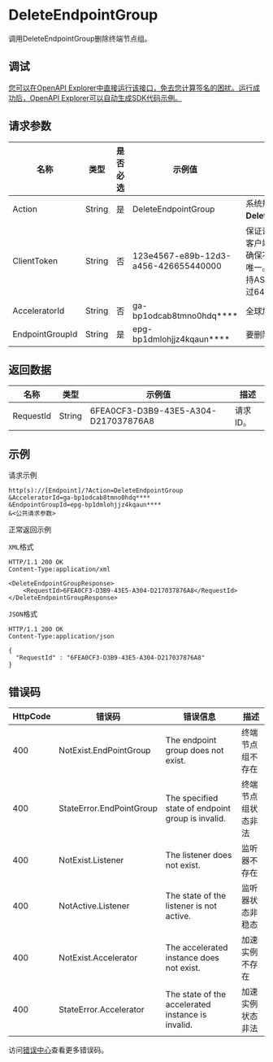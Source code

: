 # DeleteEndpointGroup

调用DeleteEndpointGroup删除终端节点组。

## 调试

[您可以在OpenAPI Explorer中直接运行该接口，免去您计算签名的困扰。运行成功后，OpenAPI Explorer可以自动生成SDK代码示例。](https://api.aliyun.com/#product=Ga&api=DeleteEndpointGroup&type=RPC&version=2019-11-20)

## 请求参数

|名称|类型|是否必选|示例值|描述|
|--|--|----|---|--|
|Action|String|是|DeleteEndpointGroup|系统规定参数。取值：**DeleteEndpointGroup**。 |
|ClientToken|String|否|123e4567-e89b-12d3-a456-426655440000|保证请求幂等性。从您的客户端生成一个参数值，确保不同请求间该参数值唯一。ClientToken只支持ASCII字符，且不能超过64个字符。 |
|AcceleratorId|String|否|ga-bp1odcab8tmno0hdq\*\*\*\*|全球加速实例ID。 |
|EndpointGroupId|String|是|epg-bp1dmlohjjz4kqaun\*\*\*\*|要删除的终端节点组ID。 |

## 返回数据

|名称|类型|示例值|描述|
|--|--|---|--|
|RequestId|String|6FEA0CF3-D3B9-43E5-A304-D217037876A8|请求ID。 |

## 示例

请求示例

```
http(s)://[Endpoint]/?Action=DeleteEndpointGroup
&AcceleratorId=ga-bp1odcab8tmno0hdq****
&EndpointGroupId=epg-bp1dmlohjjz4kqaun****
&<公共请求参数>
```

正常返回示例

`XML`格式

```
HTTP/1.1 200 OK
Content-Type:application/xml

<DeleteEndpointGroupResponse>
    <RequestId>6FEA0CF3-D3B9-43E5-A304-D217037876A8</RequestId>
</DeleteEndpointGroupResponse>
```

`JSON`格式

```
HTTP/1.1 200 OK
Content-Type:application/json

{
  "RequestId" : "6FEA0CF3-D3B9-43E5-A304-D217037876A8"
}
```

## 错误码

|HttpCode|错误码|错误信息|描述|
|--------|---|----|--|
|400|NotExist.EndPointGroup|The endpoint group does not exist.|终端节点组不存在|
|400|StateError.EndPointGroup|The specified state of endpoint group is invalid.|终端节点组状态非法|
|400|NotExist.Listener|The listener does not exist.|监听器不存在|
|400|NotActive.Listener|The state of the listener is not active.|监听器状态非稳态|
|400|NotExist.Accelerator|The accelerated instance does not exist.|加速实例不存在|
|400|StateError.Accelerator|The state of the accelerated instance is invalid.|加速实例状态非法|

访问[错误中心](https://error-center.aliyun.com/status/product/Ga)查看更多错误码。

